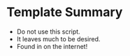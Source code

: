 # Template Summary

* Do not use this script.
* It leaves much to be desired.
* Found in on the internet!
